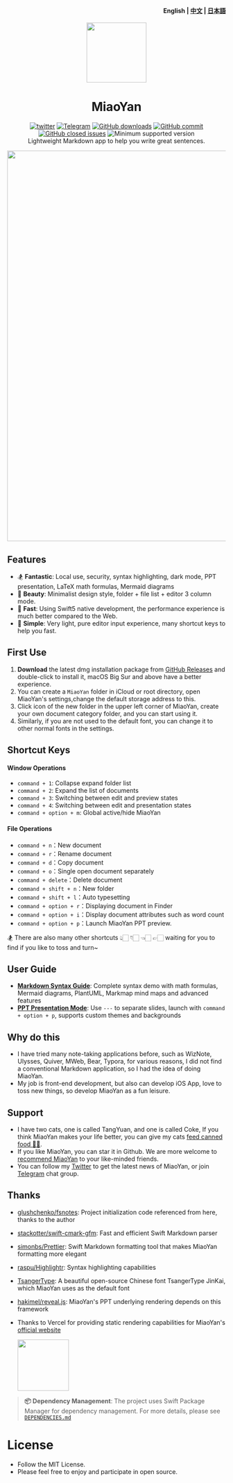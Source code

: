 <h4 align="right">English | <strong><a href="https://github.com/tw93/MiaoYan">中文</a></strong> | <strong><a href="https://github.com/tw93/MiaoYan/blob/master/README_JP.md">日本語</a></strong></h4>
<p align="center">
  <a href="https://miaoyan.app/" target="_blank"><img src=https://gw.alipayobjects.com/zos/k/t0/43.png width=138 /></a>
  <h1 align="center">MiaoYan</h1>
  <div align="center">
    <a href="https://twitter.com/HiTw93" target="_blank">
       <img alt="twitter" src="https://img.shields.io/badge/follow-Tw93-red?style=flat-square&logo=Twitter"></a>
    <a href="https://t.me/+GclQS9ZnxyI2ODQ1" target="_blank">
      <img alt="Telegram" src="https://img.shields.io/badge/chat-Telegram-blueviolet?style=flat-square&logo=Telegram"></a>
     <a href="https://github.com/tw93/MiaoYan/releases" target="_blank">
      <img alt="GitHub downloads" src="https://img.shields.io/github/downloads/tw93/MiaoYan/total.svg?style=flat-square"></a>
    <a href="https://github.com/tw93/MiaoYan/commits" target="_blank">
      <img alt="GitHub commit" src="https://img.shields.io/github/commit-activity/m/tw93/MiaoYan?style=flat-square"></a>
    <a href="https://github.com/tw93/MiaoYan/issues?q=is%3Aissue+is%3Aclosed" target="_blank">
      <img alt="GitHub closed issues" src="https://img.shields.io/github/issues-closed/tw93/MiaoYan.svg?style=flat-square"></a>
    <img alt="Minimum supported version" src="https://img.shields.io/badge/macOS-10.15%2B-orange?style=flat-square">
  </div>
  <div align="center">Lightweight Markdown app to help you write great sentences.</div>
</p>

<img src="https://raw.githubusercontent.com/tw93/static/master/pic/miaoyan.gif" width="900px" />

## Features

- 🏂 **Fantastic**: Local use, security, syntax highlighting, dark mode, PPT presentation, LaTeX math formulas, Mermaid diagrams
- 🎊 **Beauty**: Minimalist design style, folder + file list + editor 3 column mode.
- 🚄‍ **Fast**: Using Swift5 native development, the performance experience is much better compared to the Web.
- 🥛 **Simple**: Very light, pure editor input experience, many shortcut keys to help you fast.

## First Use

1. **Download** the latest dmg installation package from <a href="https://github.com/tw93/MiaoYan/releases/latest" target="_blank">GitHub Releases</a> and double-click to install it, macOS Big Sur and above have a better experience.
2. You can create a `MiaoYan` folder in iCloud or root directory, open MiaoYan's settings,change the default storage address to this.
3. Click icon of the new folder in the upper left corner of MiaoYan, create your own document category folder, and you can start using it.
4. Similarly, if you are not used to the default font, you can change it to other normal fonts in the settings.

## Shortcut Keys

#### Window Operations

- `command + 1`: Collapse expand folder list
- `command + 2`: Expand the list of documents
- `command + 3`: Switching between edit and preview states
- `command + 4`: Switching between edit and presentation states
- `command + option + m`: Global active/hide MiaoYan

#### File Operations

- `command + n`：New document
- `command + r`：Rename document
- `command + d`：Copy document
- `command + o`：Single open document separately
- `command + delete`：Delete document
- `command + shift + n`：New folder
- `command + shift + l`：Auto typesetting
- `command + option + r`：Displaying document in Finder
- `command + option + i`：Display document attributes such as word count
- `command + option + p`：Launch MiaoYan PPT preview.

🏂 There are also many other shortcuts 👆🏻 👇🏻 👈🏻 👉🏻 waiting for you to find if you like to toss and turn~

## User Guide

- [**Markdown Syntax Guide**](Resources/Initial/MiaoYan%20Markdown%20Syntax%20Guide.md): Complete syntax demo with math formulas, Mermaid diagrams, PlantUML, Markmap mind maps and advanced features
- [**PPT Presentation Mode**](Resources/Initial/MiaoYan%20PPT.md): Use `---` to separate slides, launch with `command + option + p`, supports custom themes and backgrounds


## Why do this

- I have tried many note-taking applications before, such as WizNote, Ulysses, Quiver, MWeb, Bear, Typora, for various reasons, I did not find a conventional Markdown application, so I had the idea of doing MiaoYan.
- My job is front-end development, but also can develop iOS App, love to toss new things, so develop MiaoYan as a fun leisure.

## Support

- I have two cats, one is called TangYuan, and one is called Coke, If you think MiaoYan makes your life better, you can give my cats <a href="https://miaoyan.app/cats.html" target="_blank">feed canned food 🥩🍤</a>.
- If you like MiaoYan, you can star it in Github. We are more welcome to [recommend MiaoYan](https://twitter.com/intent/tweet?text=%23%E5%A6%99%E8%A8%80%20MiaoYan%20-%20a%20simple%20and%20good-looking%20open-source%20mac%20markdown%20editor,%20without%20any%20redundant%20functions,%20is%20developed%20using%20swift,%20pure%20local%20use,%20has%20functions%20such%20as%20syntax%20highlighting,%20automatic%20formatting,%20presentation%20mode%20etc.&url=https://github.com/tw93/MiaoYan) to your like-minded friends.
- You can follow my [Twitter](https://twitter.com/HiTw93) to get the latest news of MiaoYan, or join [Telegram](https://t.me/+GclQS9ZnxyI2ODQ1) chat group.

## Thanks

- <a href="https://github.com/glushchenko/fsnotes" target="_blank">glushchenko/fsnotes</a>: Project initialization code referenced from here, thanks to the author
- <a href="https://github.com/stackotter/swift-cmark-gfm" target="_blank">stackotter/swift-cmark-gfm</a>: Fast and efficient Swift Markdown parser
- <a href="https://github.com/simonbs/Prettier" target="_blank">simonbs/Prettier</a>: Swift Markdown formatting tool that makes MiaoYan formatting more elegant
- <a href="https://github.com/raspu/Highlightr" target="_blank">raspu/Highlightr</a>: Syntax highlighting capabilities
- <a href="https://tsanger.cn/product" target="_blank">TsangerType</a>: A beautiful open-source Chinese font TsangerType JinKai, which MiaoYan uses as the default font
- <a href="https://github.com/hakimel/reveal.js" target="_blank">hakimel/reveal.js</a>: MiaoYan's PPT underlying rendering depends on this framework
- Thanks to Vercel for providing static rendering capabilities for MiaoYan's [official website](https://miaoyan.app/)
  
  <a href="https://vercel.com?utm_source=tw93&utm_campaign=oss"><img
        src=https://gw.alipayobjects.com/zos/k/wr/powered-by-vercel.svg
        width="118px"/></a>

> **📦 Dependency Management**: The project uses Swift Package Manager for dependency management. For more details, please see [`DEPENDENCIES.md`](DEPENDENCIES.md)

# License

- Follow the MIT License.
- Please feel free to enjoy and participate in open source.

